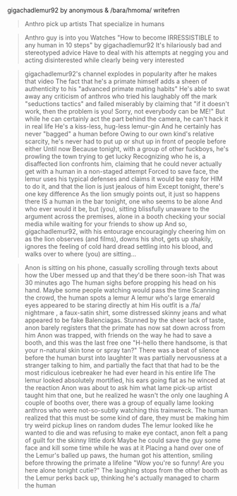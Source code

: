gigachadlemur92 by anonymous & /bara/hmoma/ writefren

>Anthro pick up artists
>That specialize in humans

>Anthro guy is into you
>Watches "How to become IRRESSISTIBLE to any human in 10 steps" by gigachadlemur92
>It's hilariously bad and stereotyped advice
>Have to deal with his attempts at negging you and acting disinterested while clearly being very interested

>gigachadlemur92's channel explodes in popularity after he makes that video
>The fact that he's a primate himself adds a sheen of authenticity to his "advanced primate mating habits"
>He's able to swat away any criticism of anthros who tried his laughably off the mark "seductions tactics" and failed miserably by claiming that "if it doesn't work, then the problem is you! Sorry, not everybody can be ME!"
>But while he can certainly act the part behind the camera, he can't hack it in real life
>He's a kiss-less, hug-less lemur-gin
>And he certainly has never "bagged" a human before
>Owing to our own kind's relative scarcity, he's never had to put up or shut up in front of people before either
>Until now
>Because tonight, with a group of other fuckboys, he's prowling the town trying to get lucky
>Recognizing who he is, a disaffected lion confronts him, claiming that he could never actually get with a human in a non-staged attempt
>Forced to save face, the lemur uses his typical defenses and claims it would be easy for HIM to do it, and that the lion is just jealous of him
>Except tonight, there's one key difference
>As the lion smugly points out, it just so happens there IS a human in the bar tonight, one who seems to be alone
>And who ever would it be, but (you), sitting blissfully unaware to the argument across the premises, alone in a booth checking your social media while waiting for your friends to show up
>And so, gigachadlemur92, with his entourage encouragingly cheering him on as the lion observes (and films), downs his shot, gets up shakily, ignores the feeling of cold hard dread settling into his blood, and walks over to where (you) are sitting...

>Anon is sitting on his phone, casually scrolling through texts about how the Uber messed up and that they'd be there soon-ish
>That was 30 minutes ago
>The human sighs before propping his head on his hand. Maybe some people watching would pass the time
>Scanning the crowd, the human spots a lemur
>A lemur who's large emerald eyes appeared to be staring directly at him
>His outfit is a /fa/ nightmare , a faux-satin shirt, some distressed skinny jeans and what appeared to be fake Balenciagas.
>Stunned by the sheer lack of taste, anon barely registers that the primate has now sat down across from him
>Anon was trapped, with friends on the way he had to save a booth, and this was the last free one
>"H-hello there handsome, is that your n-natural skin tone or spray tan?"
>There was a beat of silence before the human burst into laughter
>It was partially nervousness at a stranger talking to him, and partially the fact that that had to be the most ridiculous icebreaker he had ever heard in his entire life
>The lemur looked absolutely mortified, his ears going flat as he winced at the reaction
>Anon was about to ask him what lame pick-up artist taught him that one, but he realized he wasn't the only one laughing
>A couple of booths over, there was a group of equally lame looking anthros who were not-so-subtly watching this trainwreck.
>The human realized that this must be some kind of dare, they must be making him try weird pickup lines on random dudes
>The lemur looked like he wanted to die and was refusing to make eye contact, anon felt a pang of guilt for the skinny little dork
>Maybe he could save the guy some face and kill some time while he was at it
>Placing a hand over one of the Lemur's balled up paws, the human got his attention, smiling before throwing the primate a lifeline
>"Wow you're so funny! Are you here alone tonight cutie?"
>The laughing stops from the other booth as the Lemur perks back up, thinking he's actually managed to charm the human
